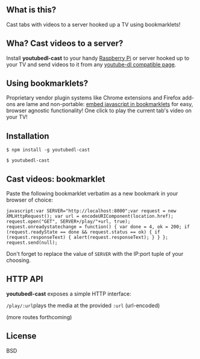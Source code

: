 ## What is this?
Cast tabs with videos to a server hooked up a TV using bookmarklets!

## Wha? Cast videos to a server?
Install **youtubedl-cast** to your handy [Raspberry Pi]() or server hooked up
to your TV and send videos to it from any [youtube-dl compatible page]().

## Using bookmarklets?
Proprietary vendor plugin systems like Chrome extensions and Firefox add-ons
are lame and non-portable: [embed javascript in bookmarklets]() for easy,
browser agnostic functionality! One click to play the current tab's video on
your TV!

## Installation
```
$ npm install -g youtubedl-cast

$ youtubedl-cast
```

## Cast videos: bookmarklet
Paste the following bookmarklet verbatim as a new bookmark in your browser of choice:

```
javascript:var SERVER="http://localhost:8000";var request = new XMLHttpRequest(); var url = encodeURIComponent(location.href); request.open("GET", SERVER+/play/"+url, true); request.onreadystatechange = function() { var done = 4, ok = 200; if (request.readyState == done && request.status == ok) { if (request.responseText) { alert(request.responseText); } } }; request.send(null);
```

Don't forget to replace the value of `SERVER` with the IP:port tuple of your choosing.

## HTTP API
**youtubedl-cast** exposes a simple HTTP interface:

`/play/:url`plays the media at the provided `:url` (url-encoded)

(more routes forthcoming)

## License
BSD
